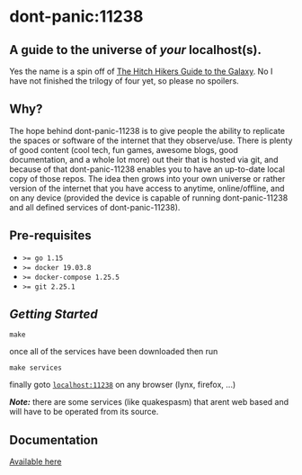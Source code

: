 # dont-panic:11238

## A guide to the universe of ***your*** **localhost(s)**.

Yes the name is a spin off of [The Hitch Hikers Guide to the Galaxy](https://en.wikipedia.org/wiki/The_Hitchhiker's_Guide_to_the_Galaxy). No I have not finished the trilogy of four yet, so please no spoilers.

## Why?

The hope behind dont-panic-11238 is to give people the ability to replicate the spaces or software of the internet that they observe/use. There is plenty of good content (cool tech, fun games, awesome blogs, good documentation, and a whole lot more) out their that is hosted via git, and because of that dont-panic-11238 enables you to have an up-to-date local copy of those repos. The idea then grows into your own universe or rather version of the internet that you have access to anytime, online/offline, and on any device (provided the device is capable of running dont-panic-11238 and all defined services of dont-panic-11238).

## **Pre-requisites**

* `>= go 1.15`
* `>= docker 19.03.8`
* `>= docker-compose 1.25.5`
* `>= git 2.25.1`

## ***Getting Started***

`make`

once all of the services have been downloaded then run

`make services`

finally goto [`localhost:11238`](http://localhost:11238) on any browser (lynx, firefox, ...)

***Note:*** there are some services (like quakespasm) that arent web based and
will have to be operated from its source.

## **Documentation**

[Available here](docs)
